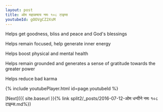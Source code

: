 ```yaml
---
layout: post
title: ओम महाकषाय नमः १०८ टाइम्स
youtubeId: gOOVgCZ2XsM
---
```

 
 
Helps get goodness, bliss and peace and God's blessings
 
Helps remain focused, help generate inner energy 
 
Helps boost physical and mental health 
 
Helps remain grounded and generates a sense of gratitude towards the greater power 
 
Helps reduce bad karma
 
 
 
 


{% include youtubePlayer.html id=page.youtubeId %}
 
[Next]({{ site.baseurl }}{% link  split2/_posts/2016-07-12-ओम धन्वीने नमः १०८ टाइम्स.md%})
 
